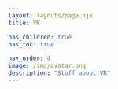 ```yaml
---
layout: layouts/page.njk
title: VR

has_children: true
has_toc: true

nav_order: 4
image: /img/avatar.png
description: "Stuff about VR"
---
```

